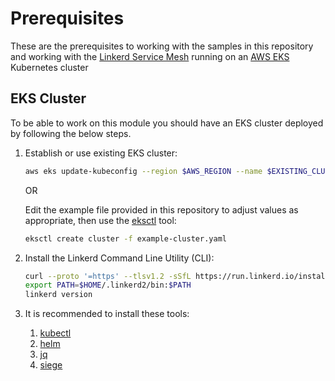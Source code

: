 # Prerequisites

These are the prerequisites to working with the samples in this repository and working with the [Linkerd Service Mesh](https://linkerd.io/) running on an [AWS EKS](https://aws.amazon.com/eks/) Kubernetes cluster


## EKS Cluster
To be able to work on this module you should have an EKS cluster deployed by following the below steps.
1. Establish or use existing EKS cluster:
   ```sh
   aws eks update-kubeconfig --region $AWS_REGION --name $EXISTING_CLUSTER_NAME
   ```

   OR

   Edit the example file provided in this repository to adjust values as appropriate, then use the [eksctl](https://eksctl.io/) tool:
   ```sh
   eksctl create cluster -f example-cluster.yaml
   ```

2. Install the Linkerd Command Line Utility (CLI):
   ```sh
   curl --proto '=https' --tlsv1.2 -sSfL https://run.linkerd.io/install-edge | sh
   export PATH=$HOME/.linkerd2/bin:$PATH
   linkerd version
   ```

3. It is recommended to install these tools:
   1. [kubectl](https://Kubernetes.io/docs/tasks/tools/)
   2. [helm](https://helm.sh/docs/intro/install/)
   3. [jq](https://jqlang.github.io/jq/download/)
   4. [siege](https://github.com/JoeDog/siege)
